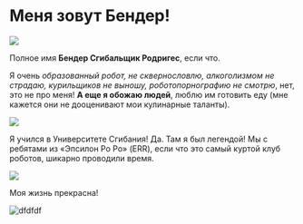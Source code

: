 # Меня зовут Бендер!
![](https://static.wikia.nocookie.net/futurama/images/b/b2/Bender_child.jpg/revision/latest/scale-to-width-down/160?cb=20190817123020&path-prefix=ru)

Полное имя **Бендер Сгибальщик Родригес**, если что.

Я очень *образованный робот, не сквернословлю, алкоголизмом не страдаю, курильщиков не выношу, роботопорнографию не смотрю*, нет, это не про меня! **А еще я обожаю людей**, люблю им готовить еду (мне кажется они не дооценивают мои кулинарные таланты).

![](https://thumbs.dfs.ivi.ru/storage6/contents/a/9/e3956608b86c1e15e2b0091c5f9ab8.jpg)

Я учился в Университете Сгибания! Да. Там я был легендой! Мы с ребятами из «Эпсилон Ро Ро» (ERR), если что это самый куртой клуб роботов, шикарно проводили время.

![](https://autorpad.com/wp-content/uploads/2020/07/avtomatizacziya-i-optimizacziya-biznes-proczessov-foto-1.webp)

Моя жизнь прекрасна!

![dfdfdf](https://upload.wikimedia.org/wikipedia/en/a/a6/Bender_Rodriguez.png)